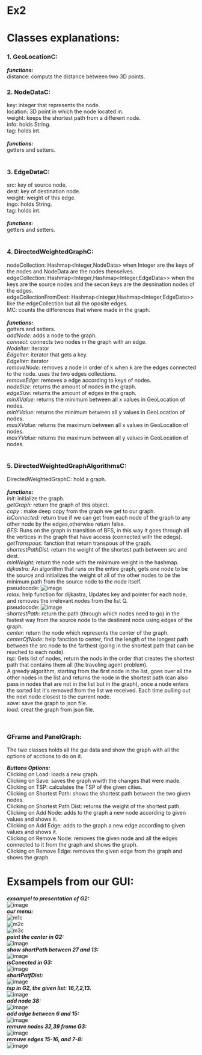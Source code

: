 # Ex2
# Classes explanations:
### 1. GeoLocationC:
***functions:***<br>
distance: computs the distance between two 3D points.<br>
### 2. NodeDataC:
key: integer that represents the node.<br>
location: 3D point in which the node located in.<br>
weight: keeps the shortest path from a different node.<br>
info: holds String.<br>
tag: holds int.<br>
<br>
***functions:***<br>
getters and setters.<br>
<br>
### 3. EdgeDataC:
src: key of source node.<br>
dest: key of destination node.<br>
weight: weight of this edge.<br>
ingo: holds String.<br>
tag: holds int.<br>
<br>
***functions:***<br>
getters and setters.<br>
<br>
### 4. DirectedWeightedGraphC:
nodeCollection: Hashmap<Integer,NodeData> when Integer are the keys of the nodes and NodeData are the nodes thenselves.<br>
edgeCollection: Hashmap<Integer,Hashmap<Integer,EdgeData>> when the keys are the source nodes and the secon keys are the desnination nodes of the edges.<br>
edgeCollectionFromDest: Hashmap<Integer,Hashmap<Integer,EdgeData>> like the edgeCollection but all the oposite edges.<br>
MC: counts the differences that where made in the graph.<br>
<br>
***functions:***<br>
getters and setters.<br>
_addNode:_  adds a node to the graph.<br>
_connect:_  connects two nodes in the graph with an edge.<br>
_NodeIter:_  iterator<br>
_EdgeIter:_  iterator that gets a key.<br>
_EdgeIter:_  iterator<br>
_removeNode:_  removes a node in order of k when k are the edges connected to the node. uses the two edges collections.<br>
_removeEdge:_  removes a edge according to keys of nodes.<br>
_nodeSize:_  returns the amount of nodes in the graph.<br>
_edgeSize:_  returns the amount of edges in the graph.<br>
_minXValue:_  returns the minimum between all x values in GeoLocation of nodes.<br>
_minYValue:_  returns the minimum between all y values in GeoLocation of nodes.<br>
_maxXValue:_  returns the maximum between all x values in GeoLocation of nodes.<br>
_maxYValue:_  returns the maximum between all y values in GeoLocation of nodes.<br>
<br>

### 5. DirectedWeightedGraphAlgorithmsC:
DirectedWeightedGraphC: hold a graph.<br>
<br>
***functions:***<br>
_Init:_  initialize the graph.<br>
_getGraph:_  return the graph of this object.<br> 
_copy_ : make deep copy from the graph we get to our graph.<br>
_isConnected:_  return true if we can get from each node of the graph to any other node by the edges,otherwise return false.<br>
_BFS:_  Runs on the graph in transition of BFS, in this way it goes through all the vertices in the graph that have access (connected with the edegs).<br>
_getTranspous:_  fanction that return transpous of the graph.<br>
_shortestPathDist:_  return the weight of the shortest path between src and dest.<br>
_minWeight:_  return the node with the minimum weight in the hashmap.<br>
_dijkastra:_  An algorithm that runs on the entire graph, gets one node to be the source and initializes the weight of all of the other nodes to be the minimum path from the source node to the node itself.<br> 
pseudocode:
![image](https://user-images.githubusercontent.com/80401712/145459603-e3d2347c-77b8-4f8e-b4f7-14f19838e18f.png)<br>
_relax:_  help function for dijkastra, Updates key and pointer for each node, and removes the irrelevant nodes from the list Q.<br>
pseudocode:
![image](https://user-images.githubusercontent.com/80401712/145459660-12d71edd-f916-410c-a399-a7e877eb5463.png)<br>
_shortestPath:_  return the path (through which nodes need to go) in the fastest way from the source node to the destinent node using edges of the graph.<br>
_center:_  return the node which represents the center of the graph.<br>
_centerOfNode:_  help fanction to center, find the length of the longest path between the src node to the farthest (going in the shortest path that can be reached to each node).<br>
_tsp:_  Gets list of nodes, return the nods in the order that creates the shortest path that contains them all (the traveling agent problem).<br>
A greedy algorithm, starting from the first node in the list, goes over all the other nodes in the list and returns the node in the shortest path (can also pass in nodes that are not in the list but in the graph), once a node enters the sorted list it's removed from the list we received. Each time pulling out the next node closest to the current node.<br>
_save:_  save the graph to json file.<br>
_load:_  creat the graph from json file. <br>

<br>

### GFrame and PanelGraph:
The two classes holds all the gui data and show the graph with all the options of acctions to do on it.<br>

***Buttons Options:***<br>
Clicking on Load: loads a new graph.<br>
Clicking on Save: saves the graph wwith the changes that were made.<br>
Clicking on TSP: calculates the TSP of the given cities.<br>
Clicking on Shortest Path: shows the shortest path between the two given nodes.<br>
Clicking on Shortest Path Dist: returns the weight of the shortest path.<br>
Clicking on Add Node: adds to the graph a new node according to given values and shows it.<br>
Clicking on Add Edge: adds to the graph a new edge according to given values and shows it.<br>
Clicking on Remove Node: removes the given node and all the edges connected to it from the graph and shows the graph.<br>
Clicking on Remove Edge: removes the given edge from the graph and shows the graph.<br>

# Exsampels from our GUI:
***exsampel to presentation of G2:***<br>
![image](https://user-images.githubusercontent.com/80401712/145460015-38936055-f411-450b-b22f-09a58eaf1cc9.png)<br>
***our menu:***<br>
![m1c](https://user-images.githubusercontent.com/80401712/145460767-2ffdaadb-8b28-400d-9849-e5b91c56c211.jpg)<br>
![m2c](https://user-images.githubusercontent.com/80401712/145460830-17a88040-257a-4c5d-a4a6-f9d495705e1a.jpg)<br>
![m3c](https://user-images.githubusercontent.com/80401712/145460874-fc69e0d9-f21a-41c3-9810-20b2359cfbae.jpg)<br>
***paint the center in G2:***<br>
![image](https://user-images.githubusercontent.com/80401712/145461130-103ba693-af0c-4020-8a6e-e02b4d1e10e0.png)<br>
***show shortPath between 27 and 13:***<br>
![image](https://user-images.githubusercontent.com/80401712/145461317-d0fac1bc-af5d-4f08-8721-f63ded92ee71.png)<br>
***isConected in G3:***<br>
![image](https://user-images.githubusercontent.com/80401712/145461422-a4aaa712-7eab-4e1f-bf52-d628824893e8.png)<br>
***shortPatfDist:***<br>
![image](https://user-images.githubusercontent.com/80401712/145461621-6d01d247-9aa7-4e38-8f59-dece29fc2709.png)<br>
***tsp in G2, the given list: 16,7,2,13.***<br>
![image](https://user-images.githubusercontent.com/80401712/145462344-6c2ca5e9-3464-4a9f-aa7e-2de88f6331ce.png)<br>
***add node 38:***<br>
![image](https://user-images.githubusercontent.com/80401712/145462833-16fc9a3b-fc92-455e-a55b-a9eb1f9a20c2.png)<br>
***add adge between 6 and 15:***<br>
![image](https://user-images.githubusercontent.com/80401712/145462804-48ff283f-7439-41e7-b2e1-01541810d23f.png)<br>
***remuve nodes 32,39 frome G3:***<br>
![image](https://user-images.githubusercontent.com/80401712/145463022-8f8723fa-debf-4466-a058-c523ee339b12.png)<br>
***remuve edges 15-16, and 7-8:***<br>
![image](https://user-images.githubusercontent.com/80401712/145463051-7ba599f1-a9ff-41c1-b8cd-936ada03295e.png)<br>



